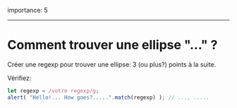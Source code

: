 importance: 5

---

#  Comment trouver une ellipse "..." ?

Créer une regexp pour trouver une ellipse: 3 (ou plus?) points à la suite.

Vérifiez:

```js
let regexp = /votre regexp/g;
alert( "Hello!... How goes?.....".match(regexp) ); // ..., .....
```
